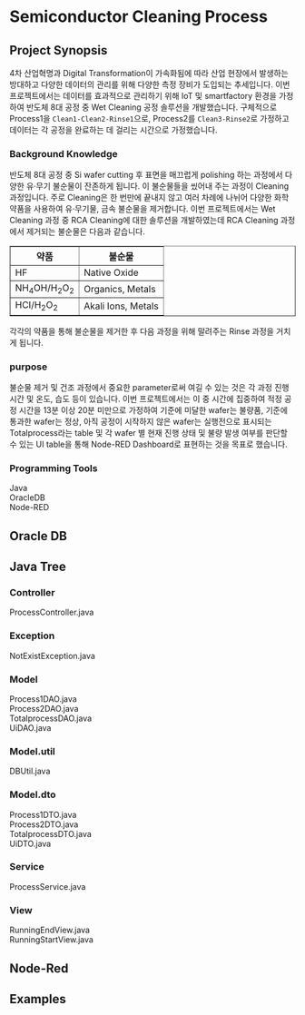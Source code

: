 # Semiconductor Cleaning Process

## Project Synopsis
4차 산업혁명과 Digital Transformation이 가속화됨에 따라 산업 현장에서 발생하는 방대하고 다양한 데이터의 관리를 위해 다양한 측정 장비가 도입되는 추세입니다. 이번 프로젝트에서는 데이터를 효과적으로 관리하기 위해 IoT 및 smartfactory 환경을 가정하여 반도체 8대 공정 중 Wet Cleaning 공정 솔루션을 개발했습니다. 구체적으로 Process1을 `Clean1-Clean2-Rinse1`으로, Process2를 `Clean3-Rinse2`로 가정하고 데이터는 각 공정을 완료하는 데 걸리는 시간으로 가정했습니다.
### Background Knowledge
반도체 8대 공정 중 Si wafer cutting 후 표면을 매끄럽게 polishing 하는 과정에서 다양한 유&#183;무기 불순물이 잔존하게 됩니다. 이 불순물들을 씼어내 주는 과정이 Cleaning 과정입니다. 주로 Cleaning은 한 번만에 끝내지 않고 여러 차례에 나뉘어 다양한 화학 약품을 사용하여 유&#183;무기물, 금속 불순물을 제거합니다. 이번 프로젝트에서는 Wet Cleaning 과정 중 RCA Cleaning에 대한 솔루션을 개발하였는데 RCA Cleaning 과정에서 제거되는 불순물은 다음과 같습니다.<br>
<table border="1">
	<th>약품</th>
	<th>불순물</th>
	<tr>
	    <td>HF</td>
	    <td>Native Oxide</td>
	</tr>
	<tr>
	    <td>NH<sub>4</sub>OH/H<sub>2</sub>O<sub>2</sub></td>
	    <td>Organics, Metals</td>
	</tr>
  <tr>
	    <td>HCI/H<sub>2</sub>O<sub>2</sub></td>
	    <td>Akali Ions, Metals</td>
	</tr>
    </table>
각각의 약품을 통해 불순물을 제거한 후 다음 과정을 위해 말려주는 Rinse 과정을 거치게 됩니다.

### purpose

불순물 제거 및 건조 과정에서 중요한 parameter로써 여길 수 있는 것은 각 과정 진행 시간 및 온도, 습도 등이 있습니다. 이번 프로젝트에서는 이 중 시간에 집중하여 적정 공정 시간을 13분 이상 20분 미만으로 가정하여 기준에 미달한 wafer는 불량품, 기준에 통과한 wafer는 정상, 아직 공정이 시작하지 않은 wafer는 실행전으로 표시되는 Totalprocess라는 table 및 각 wafer 별 현재 진행 상태 및 불량 발생 여부를 판단할 수 있는 UI table을 통해 Node-RED Dashboard로 표현하는 것을 목표로 했습니다.

### Programming Tools

Java<br>
OracleDB<br>
Node-RED<br>
## Oracle DB

## Java Tree

### Controller
ProcessController.java
### Exception
NotExistException.java
### Model
Process1DAO.java<br>
Process2DAO.java<br>
TotalprocessDAO.java<br>
UiDAO.java
### Model.util
DBUtil.java
### Model.dto
Process1DTO.java<br>
Process2DTO.java<br>
TotalprocessDTO.java<br>
UiDTO.java
### Service
ProcessService.java
### View
RunningEndView.java<br>
RunningStartView.java

## Node-Red

## Examples
